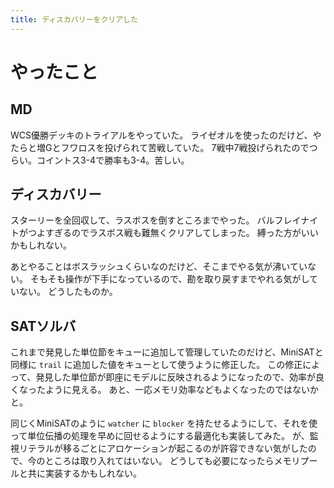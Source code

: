 ```yaml
---
title: ディスカバリーをクリアした
---
```


# やったこと

## MD

WCS優勝デッキのトライアルをやっていた。
ライゼオルを使ったのだけど、やたらと増Gとフワロスを投げられて苦戦していた。
7戦中7戦投げられたのでつらい。コイントス3-4で勝率も3-4。苦しい。

## ディスカバリー

スターリーを全回収して、ラスボスを倒すところまでやった。
バルフレイナイトがつよすぎるのでラスボス戦も難無くクリアしてしまった。
縛った方がいいかもしれない。

あとやることはボスラッシュくらいなのだけど、そこまでやる気が沸いていない。
そもそも操作が下手になっているので、勘を取り戻すまでやれる気がしていない。
どうしたものか。

## SATソルバ

これまで発見した単位節をキューに追加して管理していたのだけど、MiniSATと同様に `trail` に追加した値をキューとして使うように修正した。
この修正によって、発見した単位節が即座にモデルに反映されるようになったので、効率が良くなったように見える。
あと、一応メモリ効率などもよくなったのではないかと。

同じくMiniSATのように `watcher` に `blocker` を持たせるようにして、それを使って単位伝播の処理を早めに回せるようにする最適化も実装してみた。
が、監視リテラルが移るごとにアロケーションが起こるのが許容できない気がしたので、今のところは取り入れてはいない。
どうしても必要になったらメモリプールと共に実装するかもしれない。
